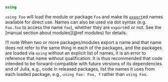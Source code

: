 ```julia
using
```

`using Foo` will load the module or package `Foo` and make its [`export`](@ref)ed names available for direct use. Names can also be used via dot syntax (e.g. `Foo.foo` to access the name `foo`), whether they are `export`ed or not. See the [manual section about modules](@ref modules) for details.

!!! note
    When two or more packages/modules export a name and that name does not refer to the same thing in each of the packages, and the packages are loaded via `using` without an explicit list of names, it is an error to reference that name without qualification. It is thus recommended that code intended to be forward-compatible with future versions of its dependencies and of Julia, e.g., code in released packages, list the names it uses from each loaded package, e.g., `using Foo: Foo, f` rather than `using Foo`.

